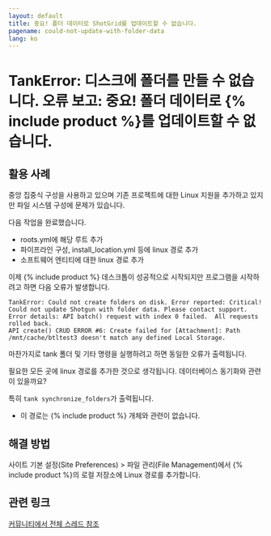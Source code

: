 ```yaml
---
layout: default
title: 중요! 폴더 데이터로 ShotGrid를 업데이트할 수 없습니다.
pagename: could-not-update-with-folder-data
lang: ko
---
```


# TankError: 디스크에 폴더를 만들 수 없습니다. 오류 보고: 중요! 폴더 데이터로 {% include product %}를 업데이트할 수 없습니다.

## 활용 사례

중앙 집중식 구성을 사용하고 있으며 기존 프로젝트에 대한 Linux 지원을 추가하고 있지만 파일 시스템 구성에 문제가 있습니다.

다음 작업을 완료했습니다.

- roots.yml에 해당 루트 추가
- 파이프라인 구성, install_location.yml 등에 linux 경로 추가
- 소프트웨어 엔티티에 대한 linux 경로 추가

이제 {% include product %} 데스크톱이 성공적으로 시작되지만 프로그램을 시작하려고 하면 다음 오류가 발생합니다.

```
TankError: Could not create folders on disk. Error reported: Critical! Could not update Shotgun with folder data. Please contact support. Error details: API batch() request with index 0 failed.  All requests rolled back.
API create() CRUD ERROR #6: Create failed for [Attachment]: Path /mnt/cache/btltest3 doesn't match any defined Local Storage.
```

마찬가지로 tank 폴더 및 기타 명령을 실행하려고 하면 동일한 오류가 출력됩니다.

필요한 모든 곳에 linux 경로를 추가한 것으로 생각됩니다. 데이터베이스 동기화와 관련이 있을까요?

특히 `tank synchronize_folders`가 출력됩니다.

- 이 경로는 {% include product %} 개체와 관련이 없습니다.

## 해결 방법

사이트 기본 설정(Site Preferences) > 파일 관리(File Management)에서 {% include product %}의 로컬 저장소에 Linux 경로를 추가합니다.


## 관련 링크

[커뮤니티에서 전체 스레드 참조](https://community.shotgridsoftware.com/t/first-time-setting-up-shotgun-and-i-have-this-error/9384)